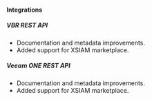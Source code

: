 #### Integrations

##### VBR REST API

- Documentation and metadata improvements.
- Added support for XSIAM marketplace.

##### Veeam ONE REST API

- Documentation and metadata improvements.
- Added support for XSIAM marketplace.
